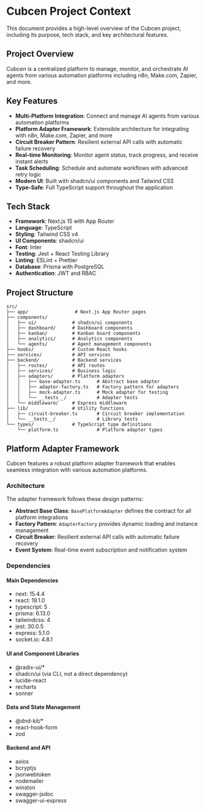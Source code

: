 # Cubcen Project Context

This document provides a high-level overview of the Cubcen project, including its purpose, tech stack, and key architectural features.

## Project Overview

Cubcen is a centralized platform to manage, monitor, and orchestrate AI agents from various automation platforms including n8n, Make.com, Zapier, and more.

## Key Features

- **Multi-Platform Integration**: Connect and manage AI agents from various automation platforms
- **Platform Adapter Framework**: Extensible architecture for integrating with n8n, Make.com, Zapier, and more
- **Circuit Breaker Pattern**: Resilient external API calls with automatic failure recovery
- **Real-time Monitoring**: Monitor agent status, track progress, and receive instant alerts
- **Task Scheduling**: Schedule and automate workflows with advanced retry logic
- **Modern UI**: Built with shadcn/ui components and Tailwind CSS
- **Type-Safe**: Full TypeScript support throughout the application

## Tech Stack

- **Framework**: Next.js 15 with App Router
- **Language**: TypeScript
- **Styling**: Tailwind CSS v4
- **UI Components**: shadcn/ui
- **Font**: Inter
- **Testing**: Jest + React Testing Library
- **Linting**: ESLint + Prettier
- **Database**: Prisma with PostgreSQL
- **Authentication**: JWT and RBAC

## Project Structure

```
src/
├── app/                 # Next.js App Router pages
├── components/
│   ├── ui/             # shadcn/ui components
│   ├── dashboard/      # Dashboard components
│   ├── kanban/         # Kanban board components
│   ├── analytics/      # Analytics components
│   └── agents/         # Agent management components
├── hooks/              # Custom React hooks
├── services/           # API services
├── backend/            # Backend services
│   ├── routes/         # API routes
│   ├── services/       # Business logic
│   ├── adapters/       # Platform adapters
│   │   ├── base-adapter.ts      # Abstract base adapter
│   │   ├── adapter-factory.ts   # Factory pattern for adapters
│   │   ├── mock-adapter.ts      # Mock adapter for testing
│   │   └── __tests__/           # Adapter tests
│   └── middleware/     # Express middleware
├── lib/                # Utility functions
│   ├── circuit-breaker.ts       # Circuit breaker implementation
│   └── __tests__/               # Library tests
└── types/              # TypeScript type definitions
    └── platform.ts              # Platform adapter types
```

## Platform Adapter Framework

Cubcen features a robust platform adapter framework that enables seamless integration with various automation platforms.

### Architecture

The adapter framework follows these design patterns:

- **Abstract Base Class**: `BasePlatformAdapter` defines the contract for all platform integrations
- **Factory Pattern**: `AdapterFactory` provides dynamic loading and instance management
- **Circuit Breaker**: Resilient external API calls with automatic failure recovery
- **Event System**: Real-time event subscription and notification system

### Dependencies

#### Main Dependencies

- next: 15.4.4
- react: 19.1.0
- typescript: 5
- prisma: 6.13.0
- tailwindcss: 4
- jest: 30.0.5
- express: 5.1.0
- socket.io: 4.8.1

#### UI and Component Libraries

- @radix-ui/\*
- shadcn/ui (via CLI, not a direct dependency)
- lucide-react
- recharts
- sonner

#### Data and State Management

- @dnd-kit/\*
- react-hook-form
- zod

#### Backend and API

- axios
- bcryptjs
- jsonwebtoken
- nodemailer
- winston
- swagger-jsdoc
- swagger-ui-express
